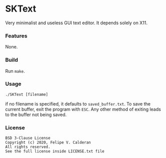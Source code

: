 # SKText

Very minimalist and useless GUI text editor. It depends solely on X11.

### Features

None.

### Build

Run `make`.

### Usage

`./SKText [filename]`

if no filename is specified, it defaults to `saved_buffer.txt`.
To save the current buffer, exit the program with `ESC`. Any other
method of exiting leads to the buffer not being saved.

### License

```
BSD 3-Clause License
Copyright (c) 2020, Felipe V. Calderan
All rights reserved.
See the full license inside LICENSE.txt file
```



